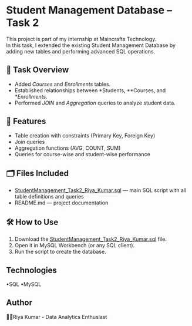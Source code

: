 # Student Management Database – Task 2

This project is part of my internship at Maincrafts Technology.  
In this task, I extended the existing Student Management Database by adding new tables and performing advanced SQL operations.

## 📘 Task Overview
- Added *Courses* and *Enrollments* tables.  
- Established relationships between *Students, **Courses, and **Enrollments*.  
- Performed *JOIN* and *Aggregation* queries to analyze student data.

## 🧩 Features
- Table creation with constraints (Primary Key, Foreign Key)
- Join queries
- Aggregation functions (AVG, COUNT, SUM)
- Queries for course-wise and student-wise performance

## 🗂️ Files Included
- [StudentManagement_Task2_Riya_Kumar.sql](https://github.com/user-attachments/files/22922926/StudentManagement_Task2_Riya_Kumar.sql) — main SQL script with all table definitions and queries
- README.md — project documentation

## 🛠️ How to Use
1. Download the [StudentManagement_Task2_Riya_Kumar.sql](https://github.com/user-attachments/files/22922949/StudentManagement_Task2_Riya_Kumar.sql) file.
2. Open it in MySQL Workbench (or any SQL client).
3. Run the script to create the database.

## Technologies
•SQL
•MySQL

## Author
👩‍💻Riya Kumar - Data Analytics Enthusiast

   
